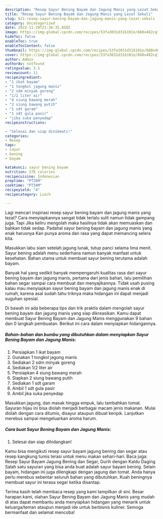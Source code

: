 ```yaml
---
description: "Resep Sayur Bening Bayam dan Jagung Manis yang Lezat Sekali"
title: "Resep Sayur Bening Bayam dan Jagung Manis yang Lezat Sekali"
slug: 621-resep-sayur-bening-bayam-dan-jagung-manis-yang-lezat-sekali
category: Uncategorized
date: 2022-11-29T21:36:35.850Z
image: https://img-global.cpcdn.com/recipes/53fa3031d316101e/680x482cq70/sayur-bening-bayam-dan-jagung-manis-foto-resep-utama.jpg
hideToc: false
enableToc: true
enableTocContent: false
thumbnail: https://img-global.cpcdn.com/recipes/53fa3031d316101e/680x482cq70/sayur-bening-bayam-dan-jagung-manis-foto-resep-utama.jpg
cover: https://img-global.cpcdn.com/recipes/53fa3031d316101e/680x482cq70/sayur-bening-bayam-dan-jagung-manis-foto-resep-utama.jpg
author: Admin
authorAv: notfound
ratingvalue: 3.5
reviewcount: 11
recipeingredient:
- "1 ikat bayam"
- "1 tongkol jagung manis"
- "2 sdm minyak goreng"
- "1/2 liter air"
- "4 siung bawang merah"
- "2 siung bawang putih"
- "1 sdt garam"
- "1 sdt gula pasir"
- "jika suka penyedap"
recipeinstructions:

- "Selesai dan siap dinikmati!"
categories:
- Resep
tags:
- sayur
- bening
- bayam

katakunci: sayur bening bayam 
nutrition: 278 calories
recipecuisine: Indonesian
preptime: "PT26M"
cooktime: "PT34M"
recipeyield: "4"
recipecategory: Lunch

---
```



Lagi mencari inspirasi resep sayur bening bayam dan jagung manis yang lezat? Cara menyiapkannya sangat tidak terlalu sulit namun tidak gampang juga. Tapi Jika keliru mengolah maka hasilnya tidak akan memuaskan dan bahkan tidak sedap. Padahal sayur bening bayam dan jagung manis yang enak harusnya Kan punya aroma dan rasa yang dapat memancing selera kita.


Masukkan labu siam setelah jagung lunak, tutup panci selama lima menit. Sayur bening adalah menu sederhana namun banyak manfaat untuk kesehatan. Bahan utama untuk membuat sayur bening terutama adalah bayam.

Banyak hal yang sedikit banyak mempengaruhi kualitas rasa dari sayur bening bayam dan jagung manis, pertama dari jenis bahan, lalu pemilihan bahan segar sampai cara membuat dan menyajikannya. Tidak usah pusing kalau mau menyiapkan sayur bening bayam dan jagung manis enak di rumah, karena asal sudah tahu triknya maka hidangan ini dapat menjadi suguhan spesial.


Di bawah ini ada beberapa tips dan trik praktis dalam mengolah sayur bening bayam dan jagung manis yang siap dikreasikan. Kamu dapat membuat Sayur Bening Bayam dan Jagung Manis menggunakan 9 bahan dan 0 langkah pembuatan. Berikut ini cara dalam menyiapkan hidangannya.

<!--inarticleads1-->

##### Bahan-bahan dan bumbu yang dibutuhkan dalam menyiapkan Sayur Bening Bayam dan Jagung Manis:

1. Persiapkan 1 ikat bayam
1. Gunakan 1 tongkol jagung manis
1. Sediakan 2 sdm minyak goreng
1. Sediakan 1/2 liter air
1. Persiapkan 4 siung bawang merah
1. Siapkan 2 siung bawang putih
1. Sediakan 1 sdt garam
1. Ambil 1 sdt gula pasir
1. Ambil jika suka penyedap


Masukkan jagung, dan masak hingga empuk, lalu tambahkan tomat. Sayuran hijau ini bisa diolah menjadi berbagai macam jenis makanan. Mulai diolah dengan cara ditumis, disayur ataupun dibuat keripik. Lanjutkan merebus sampai mengeluarkan aroma harum. 

<!--inarticleads2-->

##### Cara buat Sayur Bening Bayam dan Jagung Manis:


1. Selesai dan siap dihidangkan!

Kamu bisa mengikuti resep sayur bayam jagung bening dan segar atau resep kangkung tumis terasi untuk menu makan sehari-hari. Baca juga: Resep Sayur Bayam Jagung Bening dan Segar, Gurih dengan Kaldu Daging Salah satu sayuran yang bisa anda buat adalah sayur bayam bening. Selain bayam, hidangan ini juga dilengkapi dengan jagung dan tomat. Anda hanya perlu merebus sebentar seluruh bahan yang dibutuhkan. Kuah beningnya membuat sayur ini terasa segar ketika disantap. 

Terima kasih telah membaca resep yang kami tampilkan di sini. Besar harapan kami, olahan Sayur Bening Bayam dan Jagung Manis yang mudah di atas dapat membantu anda menyiapkan hidangan yang menarik untuk keluarga/teman ataupun menjadi ide untuk berbisnis kuliner. Semoga bermanfaat dan selamat mencoba!
